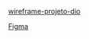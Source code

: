 [wireframe-projeto-dio]([Figma](https://www.figma.com/file/bvzNoRhZSsaV36uNMLkSG6/wireframe-projeto-dio?type=design&node-id=12%3A59&mode=design&t=ol93dsLA4D6NXADA-1))

[Figma](https://www.figma.com/file/bvzNoRhZSsaV36uNMLkSG6/wireframe-projeto-dio?type=design&node-id=0-1&mode=design&t=1dA2XoLrYMvaSrA8-0)


